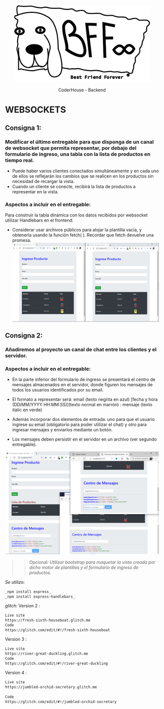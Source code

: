 
<p align="center">
  <p align="center">    
    <img src="https://github.com/JesusRamirezGamarra/CoderHouse_ReactJS/blob/Desafio-07/public/images/Logo_Negro.png" alt="BFFs" height="250">    
  </p>
  <p align="center">
       CoderHouse - Backend
  </p>
</p>

# WEBSOCKETS

## Consigna 1:  
### Modificar el último entregable para que disponga de un canal de websocket que permita representar, por debajo del formulario de ingreso, una tabla con la lista de productos en tiempo real. 

* Puede haber varios clientes conectados simultáneamente y en cada uno de ellos se reflejarán los cambios que se realicen en los productos sin necesidad de recargar la vista.
* Cuando un cliente se conecte, recibirá la lista de productos a representar en la vista.

### Aspectos a incluir en el entregable:
Para construir la tabla dinámica con los datos recibidos por websocket utilizar Handlebars en el frontend. 

* Considerar usar archivos públicos para alojar la plantilla vacía, y obtenerla usando la función fetch( ). Recordar que fetch devuelve una promesa.
![alt text](https://github.com/JesusRamirezGamarra/CoderHouse_Backend/blob/main/desafio/06-WebSockets/images/ingreso-tabla.png)


## Consigna 2:  
### Añadiremos al proyecto un canal de chat entre los clientes y el servidor.

### Aspectos a incluir en el entregable:

* En la parte inferior del formulario de ingreso se presentará el centro de mensajes almacenados en el servidor, donde figuren los mensajes de todos los usuarios identificados por su email. 

* El formato a representar será: email (texto negrita en azul) [fecha y hora (DD/MM/YYYY HH:MM:SS)](texto normal en marrón) : mensaje (texto italic en verde) 
* Además incorporar dos elementos de entrada: uno para que el usuario ingrese su email (obligatorio para poder utilizar el chat) y otro para ingresar mensajes y enviarlos mediante un botón. 
* Los mensajes deben persistir en el servidor en un archivo (ver segundo entregable).

![alt text](https://github.com/JesusRamirezGamarra/CoderHouse_Backend/blob/main/desafio/06-WebSockets/images/Ingreso-chat.png)



>> Opcional:
_Utilizar bootstrap para maquetar la vista creada por dicho motor de plantillas y el formulario de ingreso de productos._

_Se utilizo:_
```
_npm install express_
_npm install express-handlebars_
```

_glitch:_
Version 2 :
```
Live site
https://fresh-sixth-houseboat.glitch.me
Code
https://glitch.com/edit/#!/fresh-sixth-houseboat
```

Version 3 :
```
Live site
https://river-great-duckling.glitch.me
Code
https://glitch.com/edit/#!/river-great-duckling
```


Version 4 :
```
Live site
https://jumbled-orchid-secretary.glitch.me

Code
https://glitch.com/edit/#!/jumbled-orchid-secretary
```